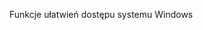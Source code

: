 <Token xmlns:xlink="http://www.w3.org/1999/xlink">Funkcje ułatwień dostępu systemu Windows</Token>

<!--HONumber=Jul16_HO3-->


